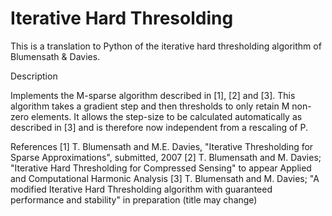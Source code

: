 Iterative Hard Thresolding
==========================

This is a translation to Python of the iterative hard thresholding algorithm of
Blumensath & Davies.

Description

   Implements the M-sparse algorithm described in [1], [2] and [3].
   This algorithm takes a gradient step and then thresholds to only retain
   M non-zero elements. It allows the step-size to be calculated
   automatically as described in [3] and is therefore now independent from 
   a rescaling of P.
   
   
 References
   [1]  T. Blumensath and M.E. Davies, "Iterative Thresholding for Sparse 
        Approximations", submitted, 2007
   [2]  T. Blumensath and M. Davies; "Iterative Hard Thresholding for 
        Compressed Sensing" to appear Applied and Computational Harmonic 
        Analysis 
   [3]  T. Blumensath and M. Davies; "A modified Iterative Hard 
        Thresholding algorithm with guaranteed performance and stability" 
        in preparation (title may change) 
